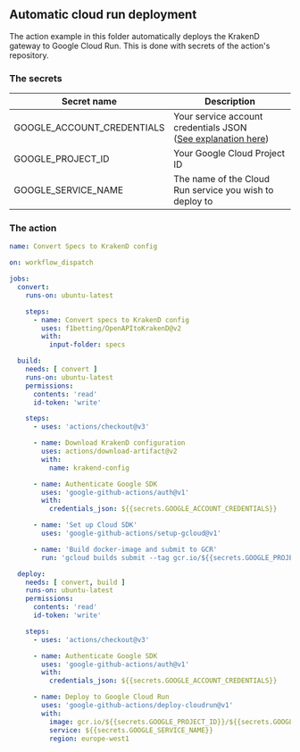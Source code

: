 ## Automatic cloud run deployment

The action example in this folder automatically deploys the KrakenD gateway to Google Cloud Run. This is done with
secrets of the action's repository.

### The secrets

| Secret name                | Description                                                                                                                                            |
|----------------------------|--------------------------------------------------------------------------------------------------------------------------------------------------------|
| GOOGLE_ACCOUNT_CREDENTIALS | Your service account credentials JSON <br/>([See explanation here](https://cloud.google.com/iam/docs/creating-managing-service-account-keys#creating)) |
| GOOGLE_PROJECT_ID          | Your Google Cloud Project ID                                                                                                                           |
| GOOGLE_SERVICE_NAME        | The name of the Cloud Run service you wish to deploy to                                                                                                |

### The action
````yaml
name: Convert Specs to KrakenD config

on: workflow_dispatch

jobs:
  convert:
    runs-on: ubuntu-latest

    steps:
      - name: Convert specs to KrakenD config
        uses: f1betting/OpenAPItoKrakenD@v2
        with:
          input-folder: specs

  build:
    needs: [ convert ]
    runs-on: ubuntu-latest
    permissions:
      contents: 'read'
      id-token: 'write'

    steps:
      - uses: 'actions/checkout@v3'

      - name: Download KrakenD configuration
        uses: actions/download-artifact@v2
        with:
          name: krakend-config

      - name: Authenticate Google SDK
        uses: 'google-github-actions/auth@v1'
        with:
          credentials_json: ${{secrets.GOOGLE_ACCOUNT_CREDENTIALS}}

      - name: 'Set up Cloud SDK'
        uses: 'google-github-actions/setup-gcloud@v1'

      - name: 'Build docker-image and submit to GCR'
        run: 'gcloud builds submit --tag gcr.io/${{secrets.GOOGLE_PROJECT_ID}}/${{secrets.GOOGLE_SERVICE_NAME}} . --timeout 3600'

  deploy:
    needs: [ convert, build ]
    runs-on: ubuntu-latest
    permissions:
      contents: 'read'
      id-token: 'write'

    steps:
      - uses: 'actions/checkout@v3'

      - name: Authenticate Google SDK
        uses: 'google-github-actions/auth@v1'
        with:
          credentials_json: ${{secrets.GOOGLE_ACCOUNT_CREDENTIALS}}

      - name: Deploy to Google Cloud Run
        uses: 'google-github-actions/deploy-cloudrun@v1'
        with:
          image: gcr.io/${{secrets.GOOGLE_PROJECT_ID}}/${{secrets.GOOGLE_SERVICE_NAME}}
          service: ${{secrets.GOOGLE_SERVICE_NAME}}
          region: europe-west1
````